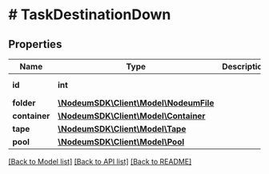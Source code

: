 # # TaskDestinationDown

## Properties

Name | Type | Description | Notes
------------ | ------------- | ------------- | -------------
**id** | **int** |  | [optional] [readonly] 
**folder** | [**\NodeumSDK\Client\Model\NodeumFile**](NodeumFile.md) |  | [optional] 
**container** | [**\NodeumSDK\Client\Model\Container**](Container.md) |  | [optional] 
**tape** | [**\NodeumSDK\Client\Model\Tape**](Tape.md) |  | [optional] 
**pool** | [**\NodeumSDK\Client\Model\Pool**](Pool.md) |  | [optional] 

[[Back to Model list]](../../README.md#documentation-for-models) [[Back to API list]](../../README.md#documentation-for-api-endpoints) [[Back to README]](../../README.md)


